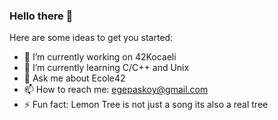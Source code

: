 ### Hello there 👋

Here are some ideas to get you started:

- 🔭 I’m currently working on 42Kocaeli
- 🌱 I’m currently learning C/C++ and Unix
- 💬 Ask me about Ecole42
- 📫 How to reach me: egepaskoy@gmail.com
- ⚡ Fun fact: Lemon Tree is not just a song its also a real tree
